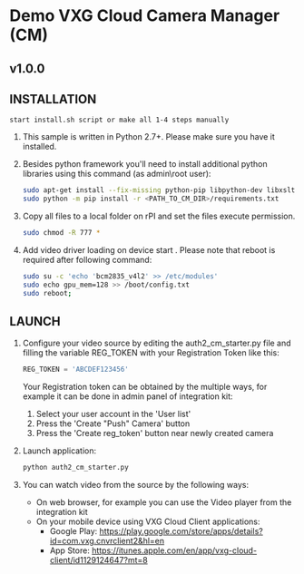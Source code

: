 # Demo VXG Cloud Camera Manager (CM)
## v1.0.0

## INSTALLATION

    start install.sh script or make all 1-4 steps manually

1. This sample is written in Python 2.7+. Please make sure you have it installed.

2. Besides python framework you'll need to install additional python libraries using this command (as admin\root user):

    ```sh
    sudo apt-get install --fix-missing python-pip libpython-dev libxslt1-dev libyaml-dev
    sudo python -m pip install -r <PATH_TO_CM_DIR>/requirements.txt
    ```

3. Copy all files to a local folder on rPI and set the files execute permission.

    ```sh
    sudo chmod -R 777 *
    ```
    
4. Add video driver loading on device start . Please note that reboot is required after following command:

    ```sh
    sudo su -c 'echo 'bcm2835_v4l2' >> /etc/modules'
    sudo echo gpu_mem=128 >> /boot/config.txt
    sudo reboot;
    ```

   
## LAUNCH

1. Configure your video source by editing the auth2\_cm\_starter.py file and filling the variable REG\_TOKEN with your Registration Token like this:
	```python
	REG_TOKEN = 'ABCDEF123456'
	```
	Your Registration token can be obtained by the multiple ways, for example it can be done in admin panel of integration kit:
	1. Select your user account in the 'User list'
	2. Press the 'Create "Push" Camera' button
	3. Press the 'Create reg_token' button near newly created camera

2. Launch application:
	```sh
	python auth2_cm_starter.py
	```
3. You can watch video from the source by the following ways:
   - On web browser, for example you can use the Video player from the integration kit
   - On your mobile device using VXG Cloud Client applications:
     - Google Play: https://play.google.com/store/apps/details?id=com.vxg.cnvrclient2&hl=en
     - App Store: https://itunes.apple.com/en/app/vxg-cloud-client/id1129124647?mt=8


